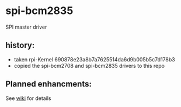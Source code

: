 spi-bcm2835
===========

SPI master driver

history:
--------
* taken rpi-Kernel 690878e23a8b7a7625514da6d9b005b5c7d178b3 
* copied the spi-bcm2708 and spi-bcm2835 drivers to this repo

Planned enhancments:
--------------------

See [wiki](wiki) for details
